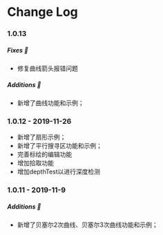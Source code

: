 Change Log
==========

### 1.0.13

##### Fixes :wrench:
* 修复曲线箭头报错问题

##### Additions :tada:
* 新增了曲线功能和示例；

### 1.0.12 - 2019-11-26

* 新增了扇形示例；
* 新增了平行搜寻区功能和示例；
* 完善标绘的编辑功能
* 增加拾取功能
* 增加depthTest以进行深度检测

### 1.0.11 - 2019-11-9

##### Additions :tada:
* 新增了贝塞尔2次曲线、贝塞尔3次曲线功能和示例；